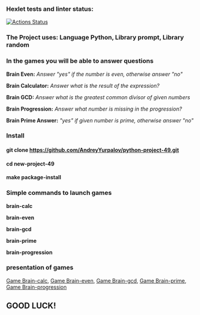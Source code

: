 ### Hexlet tests and linter status:
[![Actions Status](https://github.com/AndreyYurpalov/python-project-49/actions/workflows/hexlet-check.yml/badge.svg)](https://github.com/AndreyYurpalov/python-project-49/actions)

### The Project uses: Language Python, Library prompt, Library random

### In the games you will be able to answer questions

**Brain Even:** *Answer "yes" if the number is even, otherwise answer "no"*

**Brain Calculator:** *Answer what is the result of the expression?*

**Brain GCD:** *Answer what is the greatest common divisor of given numbers*

**Brain Progression:** *Answer what number is missing in the progression?*

**Brain Prime Answer:** *"yes" if given number is prime, otherwise answer "no"*


### Install

#### git clone https://github.com/AndreyYurpalov/python-project-49.git

#### cd new-project-49

#### make package-install

### Simple commands to launch games

**brain-calc**

**brain-even**

**brain-gcd**

**brain-prime**

**brain-progression**



### presentation of games


[Game Brain-calc](https://asciinema.org/a/W6J4iNRsVvJMwN5Dqo7W5ibUW),
[Game Brain-even](https://asciinema.org/a/kOPsN4ELelv4Tzzfrn1qOTtlX),
[Game Brain-gcd](https://asciinema.org/a/ej6gxDbRPF1QpFgFjXkTo3ucJ),
[Game Brain-prime](https://asciinema.org/a/DJ2WYSXEgWEeZT2WMKlQFLveX),
[Game Brain-progression](https://asciinema.org/a/YVtOEXqDzWLfXEOzDuEQXLbja)



## GOOD LUCK!
